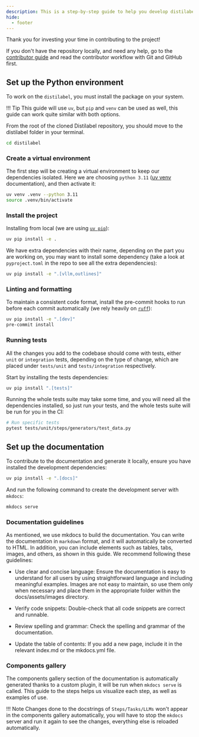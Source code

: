 ```yaml
---
description: This is a step-by-step guide to help you develop distilabel.
hide:
  - footer
---
```


Thank you for investing your time in contributing to the project!

If you don't have the repository locally, and need any help, go to the [contributor guide](../community/contributor.md) and read the contributor workflow with Git and GitHub first.

## Set up the Python environment

To work on the `distilabel`, you must install the package on your system.

!!! Tip
    This guide will use `uv`, but `pip` and `venv` can be used as well, this guide can work quite similar with both options.

From the root of the cloned Distilabel repository, you should move to the distilabel folder in your terminal.

```bash
cd distilabel
```

### Create a virtual environment

The first step will be creating a virtual environment to keep our dependencies isolated. Here we are choosing `python 3.11` ([uv venv](https://docs.astral.sh/uv/pip/environments/) documentation), and then activate it:

```bash
uv venv .venv --python 3.11
source .venv/bin/activate
```

### Install the project

Installing from local (we are using [`uv pip`](https://docs.astral.sh/uv/pip/packages/)):

```bash
uv pip install -e .
```

We have extra dependencies with their name, depending on the part you are working on, you may want to install some dependency (take a look at `pyproject.toml` in the repo to see all the extra dependencies):

```bash
uv pip install -e ".[vllm,outlines]"
```

### Linting and formatting

To maintain a consistent code format, install the pre-commit hooks to run before each commit automatically (we rely heavily on [`ruff`](https://docs.astral.sh/ruff/)):

```bash
uv pip install -e ".[dev]"
pre-commit install
```

### Running tests

All the changes you add to the codebase should come with tests, either `unit` or `integration` tests, depending on the type of change, which are placed under `tests/unit` and `tests/integration` respectively.

Start by installing the tests dependencies:

```bash
uv pip install ".[tests]"
```

Running the whole tests suite may take some time, and you will need all the dependencies installed, so just run your tests, and the whole tests suite will be run for you in the CI:

```bash
# Run specific tests
pytest tests/unit/steps/generators/test_data.py
```

## Set up the documentation

To contribute to the documentation and generate it locally, ensure you have installed the development dependencies:

```bash
uv pip install -e ".[docs]"
```

And run the following command to create the development server with `mkdocs`:

```bash
mkdocs serve
```

### Documentation guidelines

As mentioned, we use mkdocs to build the documentation. You can write the documentation in `markdown` format, and it will automatically be converted to HTML. In addition, you can include elements such as tables, tabs, images, and others, as shown in this guide. We recommend following these guidelines:

- Use clear and concise language: Ensure the documentation is easy to understand for all users by using straightforward language and including meaningful examples. Images are not easy to maintain, so use them only when necessary and place them in the appropriate folder within the docs/assets/images directory.

- Verify code snippets: Double-check that all code snippets are correct and runnable.

- Review spelling and grammar: Check the spelling and grammar of the documentation.

- Update the table of contents: If you add a new page, include it in the relevant index.md or the mkdocs.yml file.

### Components gallery

The components gallery section of the documentation is automatically generated thanks to a custom plugin, it will be run when `mkdocs serve` is called. This guide to the steps helps us visualize each step, as well as examples of use.

!!! Note
    Changes done to the docstrings of `Steps/Tasks/LLMs` won't appear in the components gallery automatically, you will have to stop the `mkdocs` server and run it again to see the changes, everything else is reloaded automatically.
